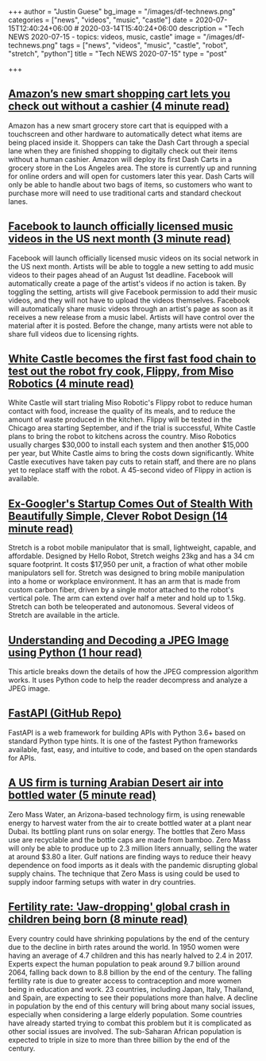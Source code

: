 +++
author = "Justin Guese"
bg_image = "/images/df-technews.png"
categories = ["news", "videos", "music", "castle"]
date = 2020-07-15T12:40:24+06:00 # 2020-03-14T15:40:24+06:00
description = "Tech NEWS 2020-07-15 - topics: videos, music, castle"
image = "/images/df-technews.png"
tags = ["news", "videos", "music", "castle", "robot", "stretch", "python"]
title = "Tech NEWS 2020-07-15"
type = "post"

+++

## [Amazon’s new smart shopping cart lets you check out without a cashier (4 minute read)](https://www.theverge.com/2020/7/14/21323421/amazon-dash-cart-smart-grocery-shopping-woodland-hills-store-cashierless/1/0100017351f57ec0-407d759d-d1b9-4b41-91c1-f1a8828d6ef2-000000/iH6rihDfwsw9I64IGQKwjY4AXqIKbCNgwdt03YJLRiA=149)

Amazon has a new smart grocery store cart that is equipped with a touchscreen and other hardware to automatically detect what items are being placed inside it. Shoppers can take the Dash Cart through a special lane when they are finished shopping to digitally check out their items without a human cashier. Amazon will deploy its first Dash Carts in a grocery store in the Los Angeles area. The store is currently up and running for online orders and will open for customers later this year. Dash Carts will only be able to handle about two bags of items, so customers who want to purchase more will need to use traditional carts and standard checkout lanes.

## [Facebook to launch officially licensed music videos in the US next month (3 minute read)](https://techcrunch.com/2020/07/14/facebook-to-launch-officially-licensed-music-videos-in-the-u-s-next-month//1/0100017351f57ec0-407d759d-d1b9-4b41-91c1-f1a8828d6ef2-000000/GJqgqTHDTHp0r3cKvVQ1HEAINJNUhqnS8oS9rYYcJU4=149)

Facebook will launch officially licensed music videos on its social network in the US next month. Artists will be able to toggle a new setting to add music videos to their pages ahead of an August 1st deadline. Facebook will automatically create a page of the artist's videos if no action is taken. By toggling the setting, artists will give Facebook permission to add their music videos, and they will not have to upload the videos themselves. Facebook will automatically share music videos through an artist's page as soon as it receives a new release from a music label. Artists will have control over the material after it is posted. Before the change, many artists were not able to share full videos due to licensing rights.

## [White Castle becomes the first fast food chain to test out the robot fry cook, Flippy, from Miso Robotics (4 minute read)](https://techcrunch.com/2020/07/14/white-castle-becomes-the-first-fast-food-chain-to-test-out-the-robot-fry-cook-flippy-from-miso-robotics//1/0100017351f57ec0-407d759d-d1b9-4b41-91c1-f1a8828d6ef2-000000/p2xYmV-oxGKvNW2lCwztcnZs8IP5NROtt2fQWgs5T6U=149)

White Castle will start trialing Miso Robotic's Flippy robot to reduce human contact with food, increase the quality of its meals, and to reduce the amount of waste produced in the kitchen. Flippy will be tested in the Chicago area starting September, and if the trial is successful, White Castle plans to bring the robot to kitchens across the country. Miso Robotics usually charges $30,000 to install each system and then another $15,000 per year, but White Castle aims to bring the costs down significantly. White Castle executives have taken pay cuts to retain staff, and there are no plans yet to replace staff with the robot. A 45-second video of Flippy in action is available.

## [Ex-Googler's Startup Comes Out of Stealth With Beautifully Simple, Clever Robot Design (14 minute read)](https://spectrum.ieee.org/automaton/robotics/home-robots/hello-robots-stretch-mobile-manipulator/1/0100017351f57ec0-407d759d-d1b9-4b41-91c1-f1a8828d6ef2-000000/kT1C23qVJv_XmjlsK3cstxPswbNHB3BvUGI-EQDrnOw=149)

Stretch is a robot mobile manipulator that is small, lightweight, capable, and affordable. Designed by Hello Robot, Stretch weighs 23kg and has a 34 cm square footprint. It costs $17,950 per unit, a fraction of what other mobile manipulators sell for. Stretch was designed to bring mobile manipulation into a home or workplace environment. It has an arm that is made from custom carbon fiber, driven by a single motor attached to the robot's vertical pole. The arm can extend over half a meter and hold up to 1.5kg. Stretch can both be teleoperated and autonomous. Several videos of Stretch are available in the article.

## [Understanding and Decoding a JPEG Image using Python (1 hour read)](https://yasoob.me/posts/understanding-and-writing-jpeg-decoder-in-python//1/0100017351f57ec0-407d759d-d1b9-4b41-91c1-f1a8828d6ef2-000000/8RHV8wrJ5Ge8tsIT08o5MEQQFHD3bwfxbDxWxYkNoXA=149)

This article breaks down the details of how the JPEG compression algorithm works. It uses Python code to help the reader decompress and analyze a JPEG image.

## [FastAPI (GitHub Repo)](https://github.com/tiangolo/fastapi/1/0100017351f57ec0-407d759d-d1b9-4b41-91c1-f1a8828d6ef2-000000/sM4umzJT08__0bBzo_3-s-Iu0q-pik_72SOyvoUUSN0=149)

FastAPI is a web framework for building APIs with Python 3.6+ based on standard Python type hints. It is one of the fastest Python frameworks available, fast, easy, and intuitive to code, and based on the open standards for APIs.

## [A US firm is turning Arabian Desert air into bottled water (5 minute read)](https://www.straitstimes.com/world/middle-east/a-us-firm-is-turning-arabian-desert-air-into-bottled-water/1/0100017351f57ec0-407d759d-d1b9-4b41-91c1-f1a8828d6ef2-000000/hmYoC6cS5SK2w31-Nhyl9zDHsgpL42g3TmX7SJ0kCcY=149)

Zero Mass Water, an Arizona-based technology firm, is using renewable energy to harvest water from the air to create bottled water at a plant near Dubai. Its bottling plant runs on solar energy. The bottles that Zero Mass use are recyclable and the bottle caps are made from bamboo. Zero Mass will only be able to produce up to 2.3 million liters annually, selling the water at around $3.80 a liter. Gulf nations are finding ways to reduce their heavy dependence on food imports as it deals with the pandemic disrupting global supply chains. The technique that Zero Mass is using could be used to supply indoor farming setups with water in dry countries.

## [Fertility rate: 'Jaw-dropping' global crash in children being born (8 minute read)](https://www.bbc.com/news/health-53409521/1/0100017351f57ec0-407d759d-d1b9-4b41-91c1-f1a8828d6ef2-000000/B5DPGjLVybcV_pUDI8DugfcJ1ecLISjxs0xAaHADdbw=149)

Every country could have shrinking populations by the end of the century due to the decline in birth rates around the world. In 1950 women were having an average of 4.7 children and this has nearly halved to 2.4 in 2017. Experts expect the human population to peak around 9.7 billion around 2064, falling back down to 8.8 billion by the end of the century. The falling fertility rate is due to greater access to contraception and more women being in education and work. 23 countries, including Japan, Italy, Thailand, and Spain, are expecting to see their populations more than halve. A decline in population by the end of this century will bring about many social issues, especially when considering a large elderly population. Some countries have already started trying to combat this problem but it is complicated as other social issues are involved. The sub-Saharan African population is expected to triple in size to more than three billion by the end of the century.

